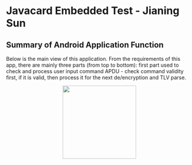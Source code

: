 # Javacard Embedded Test - Jianing Sun
## Summary of Android Application Function
Below is the main view of this application. From the requirements of this app, there are mainly
three parts (from top to bottom): first part used to check and process user input command APDU - 
check command validity first, if it is valid, then process it for the next de/encryption and TLV
parse.
<center>
  <img src="https://github.com/jianingsun21/javacard-apdu-tlv/blob/master/figures/1.jpeg" width="200" height=“350">
</center>
